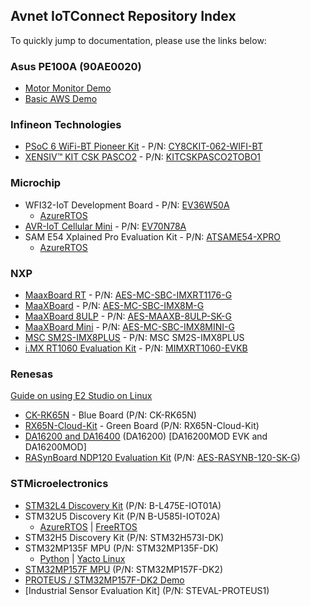 ## Avnet IoTConnect Repository Index
To quickly jump to documentation, please use the links below:

### Asus PE100A (90AE0020)
* [Motor Monitor Demo](https://github.com/avnet-iotconnect/iotc-python-examples/tree/main/PE100A_Motor_Monitor_Demo)
* [Basic AWS Demo](https://github.com/avnet-iotconnect/iotc-python-examples/tree/main/PE100A_Basic_AWS_Demo)

### Infineon Technologies
* [PSoC 6 WiFi-BT Pioneer Kit](https://github.com/avnet-iotconnect/iotc-modustoolbox-example) - P/N: [CY8CKIT-062-WIFI-BT](https://www.avnet.com/shop/us/products/infineon/cy8ckit-062-wifi-bt-3074457345644457811)
* [XENSIV™ KIT CSK PASCO2](https://github.com/avnet-iotconnect/iotc-modustoolbox-xensiv-example) - P/N: [KITCSKPASCO2TOBO1](https://www.avnet.com/shop/us/products/infineon/kitcskpasco2tobo1-3074457345649343226)

### Microchip
* WFI32-IoT Development Board - P/N: [EV36W50A](https://www.avnet.com/shop/us/products/microchip/ev36w50a-3074457345653415285)
  * [AzureRTOS](https://github.com/avnet-iotconnect/iotc-azurertos-sdk/tree/main/samples/wfi32iot)
* [AVR-IoT Cellular Mini](https://github.com/avnet-iotconnect/iotc-arduino-mchp-avr-sdk) - P/N: [EV70N78A](https://www.avnet.com/shop/us/products/microchip/ev70n78a-3074457345652818957)
* SAM E54 Xplained Pro Evaluation Kit - P/N: [ATSAME54-XPRO](https://www.avnet.com/shop/us/products/microchip/atsame54-xpro-3074457345632695712)
  * [AzureRTOS](https://github.com/avnet-iotconnect/iotc-azurertos-sdk/tree/main/samples/same54xpro)

### NXP
* [MaaxBoard RT](https://github.com/avnet-iotconnect/iotc-azurertos-sdk/tree/main/samples/maaxboardrt) - P/N: [AES-MC-SBC-IMXRT1176-G](https://www.avnet.com/shop/us/products/avnet-engineering-services/aes-mc-sbc-imxrt1176-g-3074457345644679188)
* [MaaXBoard](https://github.com/avnet-iotconnect/iotc-yocto-python-sdk/blob/hardknott/board_specific_readmes/maaxboard.md) - P/N: [AES-MC-SBC-IMX8M-G](https://www.avnet.com/shop/us/products/avnet-engineering-services/aes-mc-sbc-imx8m-g-3074457345642080716)
* [MaaXBoard 8ULP](https://github.com/avnet-iotconnect/iotc-yocto-python-sdk/blob/hardknott/board_specific_readmes/maaxboard.md) - P/N: [AES-MAAXB-8ULP-SK-G](https://www.avnet.com/shop/us/products/avnet-engineering-services/aes-maaxb-8ulp-sk-g-3074457345648110677)
* [MaaXBoard Mini](https://github.com/avnet-iotconnect/iotc-yocto-python-sdk/blob/hardknott/board_specific_readmes/maaxboard.md) - P/N: [AES-MC-SBC-IMX8MINI-G](https://www.avnet.com/shop/us/products/avnet-engineering-services/aes-mc-sbc-imx8mini-g-3074457345643866383)
* [MSC SM2S-IMX8PLUS](https://github.com/avnet-iotconnect/iotc-yocto-python-sdk/blob/hardknott/board_specific_readmes/sm2s-imx8mp.md) - P/N: MSC SM2S-IMX8PLUS
* [i.MX RT1060 Evaluation Kit](https://github.com/avnet-iotconnect/iotc-azurertos-sdk/tree/main/samples/mimxrt1060) - P/N: [MIMXRT1060-EVKB](https://www.avnet.com/shop/us/products/nxp/mimxrt1060-evkb-3074457345646220163)

### Renesas  
[Guide on using E2 Studio on Linux](documentation/e2studio/e2studio_linux_guide.md)
* [CK-RK65N](https://github.com/avnet-iotconnect/iotc-azurertos-sdk/tree/main/samples/ck-rx65n) - Blue Board (P/N: CK-RK65N)
* [RX65N-Cloud-Kit](https://github.com/avnet-iotconnect/iotc-azurertos-sdk/tree/main/samples/rx65ncloudkit) - Green Board (P/N: RX65N-Cloud-Kit)
* [DA16200 and DA16400](https://github.com/avnet-iotconnect/iotc-dialog-da16k-sdk) (DA16200) [DA16200MOD EVK and DA16200MOD]
* [RASynBoard NDP120 Evaluation Kit](https://github.com/Avnet/RASynBoard-Out-of-Box-Demo/blob/rasynboard_v2_tiny/docs/IoTConnect.md) (P/N: [AES-RASYNB-120-SK-G](https://www.avnet.com/wps/portal/us/products/avnet-boards/avnet-board-families/rasynboard/))

### STMicroelectronics
* [STM32L4 Discovery Kit](https://github.com/avnet-iotconnect/iotc-azurertos-sdk/tree/main/samples/stm32l4) (P/N: B-L475E-IOT01A)
* STM32U5 Discovery Kit (P/N B-U585I-IOT02A)
  * [AzureRTOS](https://github.com/avnet-iotconnect/iotc-azurertos-stm32-u5) | [FreeRTOS](https://github.com/avnet-iotconnect/iotc-freertos-stm32-u5) 
* STM32H5 Discovery Kit (P/N: STM32H573I-DK)
* STM32MP135F MPU (P/N: STM32MP135F-DK)
  * [Python](https://github.com/avnet-iotconnect/iotc-pov-engineering/tree/main/STM32MP135F-DK2_Demo) | [Yacto Linux](https://github.com/avnet-iotconnect/iotc-yocto-c-sdk/blob/kirkstone/board_specific_readmes/stm32mpu135.md)
* [STM32MP157F MPU](https://github.com/avnet-iotconnect/iotc-pov-engineering/tree/main/STM32MP157F-DK2_Demo) (P/N: STM32MP157F-DK2)
* [PROTEUS / STM32MP157F-DK2 Demo](https://github.com/avnet-iotconnect/iotc-python-examples/tree/main/PROTEUS_MP157F_Demo)
* [Industrial Sensor Evaluation Kit] (P/N: STEVAL-PROTEUS1)
